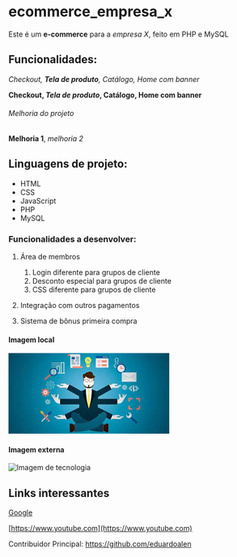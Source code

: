 # ecommerce_empresa_x

Este é um **e-commerce** para a *empresa X*, feito em PHP e MySQL

## Funcionalidades:

_Checkout, **Tela de produto**, Catálogo, Home com banner_

**Checkout, _Tela de produto_, Catálogo, Home com banner**


###### Melhoria do projeto

__Melhoria 1__, _melhoria 2_

## Linguagens de projeto:

* HTML
* CSS
* JavaScript
* PHP
* MySQL

### Funcionalidades a desenvolver:

1. Área de membros
    1. Login diferente para grupos de cliente
    2. Desconto especial para grupos de cliente
    3. CSS diferente para grupos de cliente

2. Integração com outros pagamentos
3. Sistema de bônus primeira compra

#### Imagem local

![Desenho de um empresario](img/empresa.jfif)

#### Imagem externa

![Imagem de tecnologia](https://www.conteudoinboundmarketing.com.br/wp-content/uploads/2019/11/iStock-1047716020-1024x684.jpg)

## Links interessantes

[Google](https://www.google.com)

[https://www.youtube.com](https://www.youtube.com)

Contribuidor Principal: https://github.com/eduardoalen